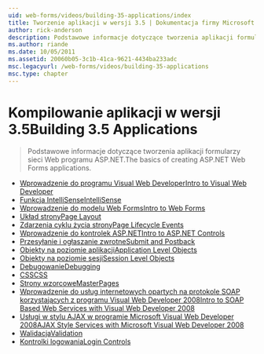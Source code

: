 ```yaml
---
uid: web-forms/videos/building-35-applications/index
title: Tworzenie aplikacji w wersji 3.5 | Dokumentacja firmy Microsoft
author: rick-anderson
description: Podstawowe informacje dotyczące tworzenia aplikacji formularzy sieci Web programu ASP.NET.
ms.author: riande
ms.date: 10/05/2011
ms.assetid: 20060b05-3c1b-41ca-9621-4434ba233adc
msc.legacyurl: /web-forms/videos/building-35-applications
msc.type: chapter
---
```

<a name="building-35-applications"></a><span data-ttu-id="c4942-103">Kompilowanie aplikacji w wersji 3.5</span><span class="sxs-lookup"><span data-stu-id="c4942-103">Building 3.5 Applications</span></span>
====================
> <span data-ttu-id="c4942-104">Podstawowe informacje dotyczące tworzenia aplikacji formularzy sieci Web programu ASP.NET.</span><span class="sxs-lookup"><span data-stu-id="c4942-104">The basics of creating ASP.NET Web Forms applications.</span></span>


- [<span data-ttu-id="c4942-105">Wprowadzenie do programu Visual Web Developer</span><span class="sxs-lookup"><span data-stu-id="c4942-105">Intro to Visual Web Developer</span></span>](intro-to-visual-web-developer.md)
- [<span data-ttu-id="c4942-106">Funkcja IntelliSense</span><span class="sxs-lookup"><span data-stu-id="c4942-106">IntelliSense</span></span>](intellisense.md)
- [<span data-ttu-id="c4942-107">Wprowadzenie do modelu Web Forms</span><span class="sxs-lookup"><span data-stu-id="c4942-107">Intro to Web Forms</span></span>](intro-to-web-forms.md)
- [<span data-ttu-id="c4942-108">Układ strony</span><span class="sxs-lookup"><span data-stu-id="c4942-108">Page Layout</span></span>](page-layout.md)
- [<span data-ttu-id="c4942-109">Zdarzenia cyklu życia strony</span><span class="sxs-lookup"><span data-stu-id="c4942-109">Page Lifecycle Events</span></span>](page-lifecycle-events.md)
- [<span data-ttu-id="c4942-110">Wprowadzenie do kontrolek ASP.NET</span><span class="sxs-lookup"><span data-stu-id="c4942-110">Intro to ASP.NET Controls</span></span>](intro-to-aspnet-controls.md)
- [<span data-ttu-id="c4942-111">Przesyłanie i ogłaszanie zwrotne</span><span class="sxs-lookup"><span data-stu-id="c4942-111">Submit and Postback</span></span>](submit-and-postback.md)
- [<span data-ttu-id="c4942-112">Obiekty na poziomie aplikacji</span><span class="sxs-lookup"><span data-stu-id="c4942-112">Application Level Objects</span></span>](application-level-objects.md)
- [<span data-ttu-id="c4942-113">Obiekty na poziomie sesji</span><span class="sxs-lookup"><span data-stu-id="c4942-113">Session Level Objects</span></span>](session-level-objects.md)
- [<span data-ttu-id="c4942-114">Debugowanie</span><span class="sxs-lookup"><span data-stu-id="c4942-114">Debugging</span></span>](debugging.md)
- [<span data-ttu-id="c4942-115">CSS</span><span class="sxs-lookup"><span data-stu-id="c4942-115">CSS</span></span>](css.md)
- [<span data-ttu-id="c4942-116">Strony wzorcowe</span><span class="sxs-lookup"><span data-stu-id="c4942-116">MasterPages</span></span>](masterpages.md)
- [<span data-ttu-id="c4942-117">Wprowadzenie do usług internetowych opartych na protokole SOAP korzystających z programu Visual Web Developer 2008</span><span class="sxs-lookup"><span data-stu-id="c4942-117">Intro to SOAP Based Web Services with Visual Web Developer 2008</span></span>](an-introduction-to-soap-based-web-services-with-visual-web-developer-2008.md)
- [<span data-ttu-id="c4942-118">Usługi w stylu AJAX w programie Microsoft Visual Web Developer 2008</span><span class="sxs-lookup"><span data-stu-id="c4942-118">AJAX Style Services with Microsoft Visual Web Developer 2008</span></span>](ajax-style-services-with-microsoft-visual-web-developer-2008.md)
- [<span data-ttu-id="c4942-119">Walidacja</span><span class="sxs-lookup"><span data-stu-id="c4942-119">Validation</span></span>](validation.md)
- [<span data-ttu-id="c4942-120">Kontrolki logowania</span><span class="sxs-lookup"><span data-stu-id="c4942-120">Login Controls</span></span>](login-controls.md)
